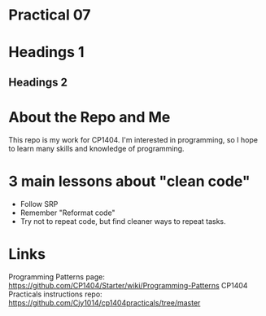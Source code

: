 # Practical 07
# Headings 1
## Headings 2
# About the Repo and Me
This repo is my work for CP1404. I'm interested in programming,
so I hope to learn many skills and knowledge of programming.
# 3 main lessons about "clean code"
- Follow SRP
- Remember "Reformat code"
- Try not to repeat code, but find cleaner ways to repeat tasks.
# Links
Programming Patterns page: https://github.com/CP1404/Starter/wiki/Programming-Patterns
CP1404 Practicals instructions repo: https://github.com/Cjy1014/cp1404practicals/tree/master